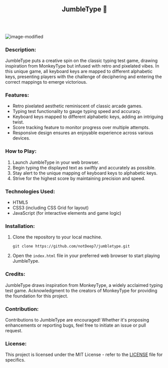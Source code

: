 <h2 align="center">JumbleType 👾</h2>
<br>
<br>

![image-modified](https://github.com/notDeep7/jumbleType/assets/144143057/987f5abd-a709-45d0-a648-ba967b15e603)


### Description:
JumbleType puts a creative spin on the classic typing test game, drawing inspiration from MonkeyType but infused with retro and pixelated vibes. In this unique game, all keyboard keys are mapped to different alphabetic keys, presenting players with the challenge of deciphering and entering the correct mappings to emerge victorious.

### Features:
- Retro pixelated aesthetic reminiscent of classic arcade games.
- Typing test functionality to gauge typing speed and accuracy.
- Keyboard keys mapped to different alphabetic keys, adding an intriguing twist.
- Score tracking feature to monitor progress over multiple attempts.
- Responsive design ensures an enjoyable experience across various devices.

### How to Play:
1. Launch JumbleType in your web browser.
2. Begin typing the displayed text as swiftly and accurately as possible.
3. Stay alert to the unique mapping of keyboard keys to alphabetic keys.
4. Strive for the highest score by maintaining precision and speed.

### Technologies Used:
- HTML5
- CSS3 (including CSS Grid for layout)
- JavaScript (for interactive elements and game logic)

### Installation:
1. Clone the repository to your local machine.
   ```
   git clone https://github.com/notDeep7/jumbletype.git
   ```
2. Open the `index.html` file in your preferred web browser to start playing JumbleType.

### Credits:
JumbleType draws inspiration from MonkeyType, a widely acclaimed typing test game.
Acknowledgment to the creators of MonkeyType for providing the foundation for this project.

### Contribution:
Contributions to JumbleType are encouraged! Whether it's proposing enhancements or reporting bugs, feel free to initiate an issue or pull request.

### License:
This project is licensed under the MIT License - refer to the [LICENSE](LICENSE) file for specifics.
